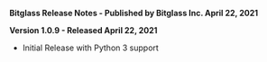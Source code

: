 **Bitglass Release Notes - Published by Bitglass Inc. April 22, 2021**


**Version 1.0.9 - Released April 22, 2021**

* Initial Release with Python 3 support
